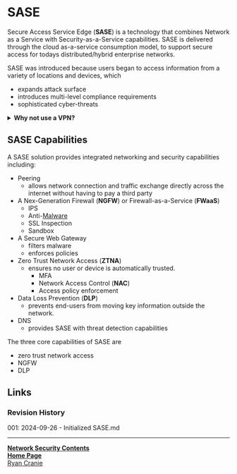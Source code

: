 # SASE

Secure Access Service Edge (**SASE**) is a technology that combines Network as a Service with Security-as-a-Service capabilities. SASE is delivered through the cloud as-a-service consumption model, to support secure access for todays distributed/hybrid enterprise networks.

SASE was introduced because users began to access information from a variety of locations and devices, which
- expands attack surface
- introduces multi-level compliance requirements
- sophisticated cyber-threats

<details><summary><b>Why not use a VPN?</b></summary>VPNs are unable to support zero-trust access policy enforcement present at the corporate on premise network.</details>

## SASE Capabilities
A SASE solution provides integrated networking and security capabilities including:
- Peering
	- allows network connection and traffic exchange directly across the internet without having to pay a third party
- A Nex-Generation Firewall (**NGFW**) or Firewall-as-a-Service (**FWaaS**)
	- IPS
	- Anti-[Malware](https://notes.ryancranie.com/Notes/Threat%20Landscape/Malware)
	- SSL Inspection
	- Sandbox
- A Secure Web Gateway
	- filters malware
	- enforces policies
- Zero Trust Network Access (**ZTNA**)
	- ensures no user or device is automatically trusted.
		- MFA
		- Network Access Control (**NAC**)
		- Access policy enforcement
- Data Loss Prevention (**DLP**)
	- prevents end-users from moving key information outside the network.
- DNS
	- provides SASE with threat detection capabilities

The three core capabilities of SASE are 
- zero trust network access
- NGFW
- DLP
## Links
### Revision History
001: 2024-09-26 - Initialized SASE.md

---
<b>[Network Security Contents](https://notes.ryancranie.com/Contents/Network%20Security%20Contents)<br>[Home Page](https://notes.ryancranie.com)<br></b>[Ryan Cranie](https://www.ryancranie.com)